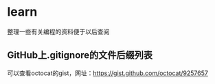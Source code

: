 # learn
整理一些有关编程的资料便于以后查阅

## GitHub上.gitignore的文件后缀列表
可以查看octocat的gist，网址：https://gist.github.com/octocat/9257657
